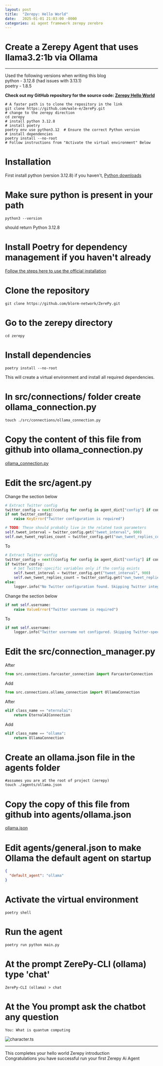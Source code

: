 ```yaml
---
layout: post
title:  "Zerepy: Hello World"
date:   2025-01-01 21:03:00 -0000
categories: ai agent framework zerepy zerebro
---
```



# Create a Zerepy Agent that uses llama3.2:1b via Ollama
---
Used the following versions when writing this blog  
python - 3.12.8  (had issues with 3.13.1)  
poetry - 1.8.5  

**Check out my GitHub repository for the source code: [Zerepy Hello World](https://github.com/wale-e/ZerePy)**
```shell
# A faster path is to clone the repository in the link
git clone https://github.com/wale-e/ZerePy.git
# change to the zerepy direction
cd zerepy
# install python 3.12.8
# install poetry
poetry env use python3.12  # Ensure the correct Python version
# install dependencies
poetry install --no-root
# Follow instructions from "Activate the virtual environment" Below
```

# Installation
First install python (version 3.12.8) if you haven't, [Python downloads](https://www.python.org/downloads/)  

# Make sure python is present in your path
```shell
python3 --version
```
should return Python 3.12.8

# Install Poetry for dependency management if you haven't already
[Follow the steps here to use the official installation](https://python-poetry.org/docs/#installing-with-the-official-installer)

# Clone the repository
```shell
git clone https://github.com/blorm-network/ZerePy.git
```

# Go to the zerepy directory
```shell
cd zerepy
```

# Install dependencies
```shell
poetry install --no-root
```
This will create a virtual environment and install all required dependencies.

# In src/connections/ folder create ollama_connection.py
```shell
touch ./src/connections/ollama_connection.py
```

# Copy the content of this file from github into ollama_connection.py
[ollama_connection.py](https://github.com/wale-e/ZerePy/blob/main/src/connections/ollama_connection.py)

# Edit the src/agent.py
Change the section below
```python
# Extract Twitter config
twitter_config = next((config for config in agent_dict["config"] if config["name"] == "twitter"), None)
if not twitter_config:
    raise KeyError("Twitter configuration is required")

# TODO: These should probably live in the related task parameters
self.tweet_interval = twitter_config.get("tweet_interval", 900)
self.own_tweet_replies_count = twitter_config.get("own_tweet_replies_count", 2)
```
To
```python
# Extract Twitter config
twitter_config = next((config for config in agent_dict["config"] if config["name"] == "twitter"), None)
if twitter_config:
    # Set Twitter-specific variables only if the config exists
    self.tweet_interval = twitter_config.get("tweet_interval", 900)
    self.own_tweet_replies_count = twitter_config.get("own_tweet_replies_count", 2)
else:
    logger.info("No Twitter configuration found. Skipping Twitter integration.")
```

Change the section below
```python
if not self.username:
    raise ValueError("Twitter username is required")
```
To
```python
if not self.username:
    logger.info("Twitter username not configured. Skipping Twitter-specific functionality.")
```

# Edit the src/connection_manager.py
After
```python
from src.connections.farcaster_connection import FarcasterConnection
```
Add
```python
from src.connections.ollama_connection import OllamaConnection
```
After
```python
elif class_name == "eternalai":
    return EternalAIConnection
```
Add
```python
elif class_name == "ollama":
    return OllamaConnection
```

# Create an ollama.json file in the agents folder
```shell
#assumes you are at the root of project (zerepy)
touch ./agents/ollama.json
```

# Copy the copy of this file from github into agents/ollama.json
[ollama.json](https://github.com/wale-e/ZerePy/blob/main/agents/ollama.json)

# Edit agents/general.json to make Ollama the default agent on startup
```json
{
  "default_agent": "ollama"
}
```

# Activate the virtual environment
```shell
poetry shell
```

# Run the agent
```shell
poetry run python main.py
```

# At the prompt ZerePy-CLI (ollama) type 'chat'
```
ZerePy-CLI (ollama) > chat
```

# At the You prompt ask the chatbot any question
```shell
You: What is quantum computing
```
![character.ts](/assets/images/zerepy_ollama_output.png)

---
This completes your hello world Zerepy introduction   
Congratulations you have successful run your first Zerepy Ai Agent 

